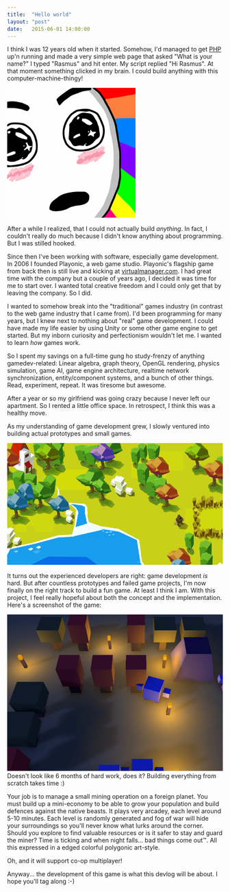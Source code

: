 ```yaml
---
title:  "Hello world"
layout: "post"
date:   2015-06-01 14:00:00
---
```

I think I was 12 years old when it started. Somehow, I'd managed to get <a href="http://php.net">PHP</a> up'n running and made a very simple web page that asked "What is your name?" I typed "Rasmus" and hit enter. My script replied "Hi Rasmus". At that moment something clicked in my brain. I could build anything with this computer-machine-thingy!

<img src="/assets/images/rainbow.jpg" style="width: 300px">

After a while I realized, that I could not actually build *anything*. In fact, I couldn't really do much because I didn't know anything about programming. But I was stilled hooked.

Since then I've been working with software, especially game development. In 2006 I founded Playonic, a web game studio. Playonic's flagship game from back then is still live and kicking at [virtualmanager.com](http://www.virtualmanager.com/). I had great time with the company but a couple of years ago, I decided it was time for me to start over. I wanted total creative freedom and I could only get that by leaving the company. So I did.

I wanted to somehow break into the "traditional" games industry (in contrast to the web game industry that I came from). I'd been programming for many years, but I knew next to nothing about "real" game development. I could have made my life easier by using Unity or some other game engine to get started. But my inborn curiosity and perfectionism wouldn't let me. I wanted to learn *how* games work.

So I spent my savings on a full-time gung ho study-frenzy of anything gamedev-related: Linear algebra, graph theory, OpenGL rendering, physics simulation, game AI, game engine architecture, realtime network synchronization, entity/component systems, and a bunch of other things. Read, experiment, repeat. It was tiresome but awesome.

After a year or so my girlfriend was going crazy because I never left our apartment. So I rented a little office space. In retrospect, I think this was a healthy move.

As my understanding of game development grew, I slowly ventured into building actual prototypes and small games.

<img src="/assets/images/early-dino-hatch-concept-art.jpg">

It turns out the experienced developers are right: game development *is* hard. But after countless prototypes and failed game projects, I'm now finally on the right track to build a fun game. At least I think I am. With this project, I feel really hopeful about both the concept and the implementation. Here's a screenshot of the game:

<p class="photo">
  <a href="https://www.youtube.com/watch?v=nEnwg0i7V7Y"><img src="/assets/images/flowstone-ss.jpg"></a>
  <br>
  Doesn't look like 6 months of hard work, does it? Building everything from scratch takes time :)
</p>

Your job is to manage a small mining operation on a foreign planet. You must build up a mini-economy to be able to grow your population and build defences against the native beasts. It plays very arcadey, each level around 5-10 minutes. Each level is randomly generated and fog of war will hide your surroundings so you'll never know what lurks around the corner. Should you explore to find valuable resources or is it safer to stay and guard the miner? Time is ticking and when night falls... bad things come out™. All this expressed in a edged colorful polygonic art-style.

Oh, and it will support co-op multiplayer!

Anyway... the development of this game is what this devlog will be about. I hope you'll tag along :-)